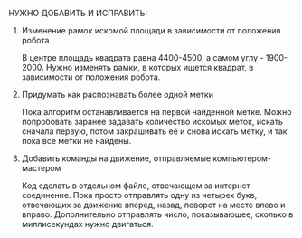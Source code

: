 НУЖНО ДОБАВИТЬ И ИСПРАВИТЬ: 
1. Изменение рамок искомой площади в зависимости от положения робота

    В центре площадь квадрата равна 4400-4500, а самом углу - 1900-2000. Нужно изменять рамки, в которых ищется квадрат, в зависимости от положения робота.
2. Придумать как распознавать более одной метки

    Пока алгоритм останавливается на первой найденной метке. Можно попробовать заранее задавать количество искомых меток, искать сначала первую, потом закрашивать её и снова искать метку, и так пока все метки не найдены.
3. Добавить команды на движение, отправляемые компьютером-мастером

    Код сделать в отдельном файле, отвечающем за интернет соединение. Пока просто отправлять одну из четырех букв, отвечающих за движение вперед, назад, поворот на месте влево и вправо. Дополнительно отправлять число, показывающее, сколько в миллисекундах нужно двигаться.
